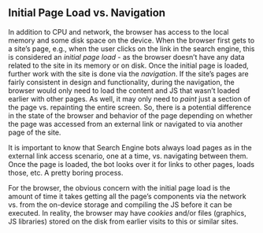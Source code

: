## Initial Page Load vs. Navigation

In addition to CPU and network, the browser has access to the local memory and
some disk space on the device. When the browser first gets to a site’s page,
e.g., when the user clicks on the link in the search engine, this is considered
an *initial page load* - as the browser doesn’t have any data related to the
site in its memory or on disk. Once the initial page is loaded, further work
with the site is done via the *navigation*. If the site’s pages are fairly
consistent in design and functionality, during the navigation, the browser would
only need to load the content and JS that wasn’t loaded earlier with other
pages. As well, it may only need to *paint* just a section of the page vs.
repainting the entire screen. So, there is a potential difference in the state
of the browser and behavior of the page depending on whether the page was
accessed from an external link or navigated to via another page of the site.

It is important to know that Search Engine bots always load pages as in the
external link access scenario, one at a time, vs. navigating between them. Once
the page is loaded, the bot looks over it for links to other pages, loads those,
etc. A pretty boring process.

For the browser, the obvious concern with the initial page load is the amount of
time it takes getting all the page’s components via the network vs. from the
on-device storage and compiling the JS before it can be executed. In reality,
the browser may have *cookies* and/or files (graphics, JS libraries) stored on
the disk from earlier visits to this or similar sites.
